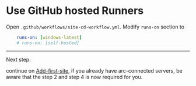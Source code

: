 # Use GitHub hosted Runners

Open `.github/workflows/site-cd-workflow.yml`. Modify `runs-on` section to

```yml
    runs-on: [windows-latest]
    # runs-on: [self-hosted]

```

---
Next step: 

continue on [Add-first-site](./Add-first-Site.md), if you already have arc-connected servers, be aware that the step 2 and step 4 is now required for you.
